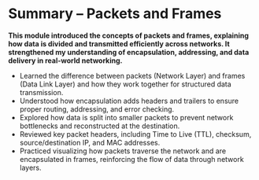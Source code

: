 # Summary – Packets and Frames

**This module introduced the concepts of packets and frames, explaining how data is divided and transmitted efficiently across networks. It strengthened my understanding of encapsulation, addressing, and data delivery in real-world networking.**

- Learned the difference between packets (Network Layer) and frames (Data Link Layer) and how they work together for structured data transmission.
- Understood how encapsulation adds headers and trailers to ensure proper routing, addressing, and error checking.
- Explored how data is split into smaller packets to prevent network bottlenecks and reconstructed at the destination.
- Reviewed key packet headers, including Time to Live (TTL), checksum, source/destination IP, and MAC addresses.
- Practiced visualizing how packets traverse the network and are encapsulated in frames, reinforcing the flow of data through network layers.
